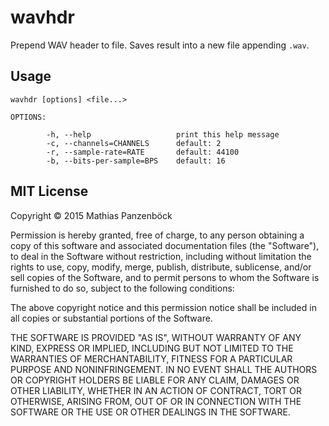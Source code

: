 wavhdr
======

Prepend WAV header to file. Saves result into a new file appending `.wav`.

Usage
-----

	wavhdr [options] <file...>
	
	OPTIONS:
	
	        -h, --help                   print this help message
	        -c, --channels=CHANNELS      default: 2
	        -r, --sample-rate=RATE       default: 44100
	        -b, --bits-per-sample=BPS    default: 16

MIT License
-----------

Copyright © 2015 Mathias Panzenböck

Permission is hereby granted, free of charge, to any person obtaining a copy
of this software and associated documentation files (the "Software"), to deal
in the Software without restriction, including without limitation the rights
to use, copy, modify, merge, publish, distribute, sublicense, and/or sell
copies of the Software, and to permit persons to whom the Software is
furnished to do so, subject to the following conditions:

The above copyright notice and this permission notice shall be included in
all copies or substantial portions of the Software.

THE SOFTWARE IS PROVIDED "AS IS", WITHOUT WARRANTY OF ANY KIND, EXPRESS OR
IMPLIED, INCLUDING BUT NOT LIMITED TO THE WARRANTIES OF MERCHANTABILITY,
FITNESS FOR A PARTICULAR PURPOSE AND NONINFRINGEMENT.  IN NO EVENT SHALL THE
AUTHORS OR COPYRIGHT HOLDERS BE LIABLE FOR ANY CLAIM, DAMAGES OR OTHER
LIABILITY, WHETHER IN AN ACTION OF CONTRACT, TORT OR OTHERWISE, ARISING FROM,
OUT OF OR IN CONNECTION WITH THE SOFTWARE OR THE USE OR OTHER DEALINGS IN
THE SOFTWARE.
